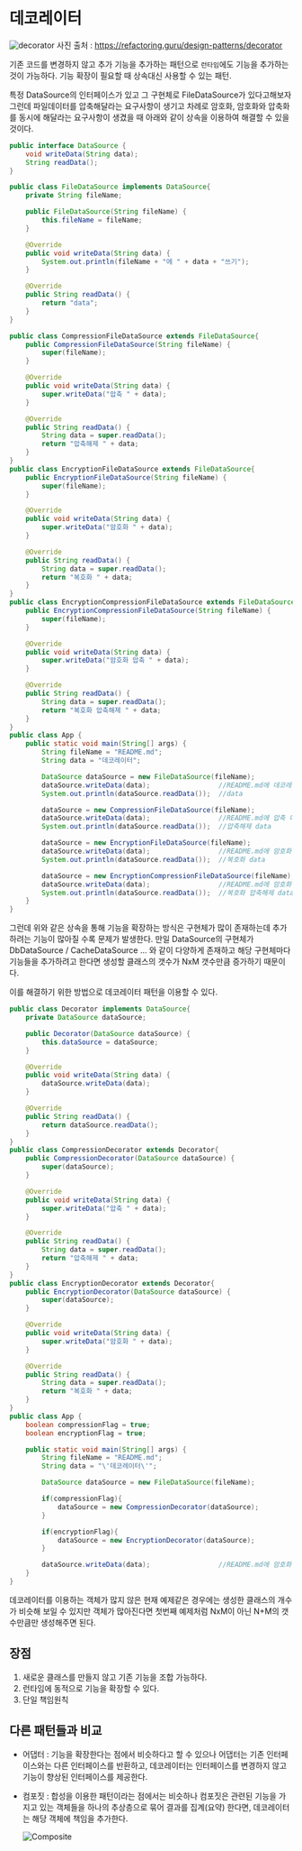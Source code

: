 # 데코레이터
![decorator](/common/image/decorator.PNG)
사진 출처 : https://refactoring.guru/design-patterns/decorator

기존 코드를 변경하지 않고 추가 기능을 추가하는 패턴으로 `런타임`에도 기능을 추가하는 것이 가능하다. 기능 확장이 필요할 때 상속대신 사용할 수 있는 패턴.

특정 DataSource의 인터페이스가 있고 그 구현체로 FileDataSource가 있다고해보자 그런데 파일데이터를 압축해달라는 요구사항이 생기고 차례로 암호화, 암호화와 압축화를 동시에 해달라는 요구사항이 생겼을 때 아래와 같이 상속을 이용하여 해결할 수 있을 것이다.
```java
public interface DataSource {
    void writeData(String data);
    String readData();
}

public class FileDataSource implements DataSource{
    private String fileName;

    public FileDataSource(String fileName) {
        this.fileName = fileName;
    }

    @Override
    public void writeData(String data) {
        System.out.println(fileName + "에 " + data + "쓰기");
    }

    @Override
    public String readData() {
        return "data";
    }
}

public class CompressionFileDataSource extends FileDataSource{
    public CompressionFileDataSource(String fileName) {
        super(fileName);
    }

    @Override
    public void writeData(String data) {
        super.writeData("압축 " + data);
    }

    @Override
    public String readData() {
        String data = super.readData();
        return "압축해제 " + data;
    }
}
public class EncryptionFileDataSource extends FileDataSource{
    public EncryptionFileDataSource(String fileName) {
        super(fileName);
    }

    @Override
    public void writeData(String data) {
        super.writeData("암호화 " + data);
    }

    @Override
    public String readData() {
        String data = super.readData();
        return "복호화 " + data;
    }
}
public class EncryptionCompressionFileDataSource extends FileDataSource{
    public EncryptionCompressionFileDataSource(String fileName) {
        super(fileName);
    }

    @Override
    public void writeData(String data) {
        super.writeData("암호화 압축 " + data);
    }

    @Override
    public String readData() {
        String data = super.readData();
        return "복호화 압축해제 " + data;
    }
}
public class App {
    public static void main(String[] args) {
        String fileName = "README.md";
        String data = "데코레이터";

        DataSource dataSource = new FileDataSource(fileName);
        dataSource.writeData(data);                 //README.md에 데코레이터쓰기
        System.out.println(dataSource.readData());  //data

        dataSource = new CompressionFileDataSource(fileName);
        dataSource.writeData(data);                 //README.md에 압축 데코레이터쓰기
        System.out.println(dataSource.readData());  //압축해제 data

        dataSource = new EncryptionFileDataSource(fileName);
        dataSource.writeData(data);                 //README.md에 암호화 데코레이터쓰기
        System.out.println(dataSource.readData());  //복호화 data

        dataSource = new EncryptionCompressionFileDataSource(fileName);
        dataSource.writeData(data);                 //README.md에 암호화 압축 데코레이터쓰기
        System.out.println(dataSource.readData());  //복호화 압축해제 data
    }
}
```
그런데 위와 같은 상속을 통해 기능을 확장하는 방식은 구현체가 많이 존재하는데 추가하려는 기능이 많아질 수록  문제가 발생한다. 만일 DataSource의 구현체가 DbDataSource / CacheDataSource ... 와 같이 다양하게 존재하고 해당 구현체마다 기능들을 추가하려고 한다면 생성할 클래스의 갯수가 NxM 갯수만큼 증가하기 때문이다.

이를 해결하기 위한 방법으로 데코레이터 패턴을 이용할 수 있다.

```java
public class Decorator implements DataSource{
    private DataSource dataSource;

    public Decorator(DataSource dataSource) {
        this.dataSource = dataSource;
    }

    @Override
    public void writeData(String data) {
        dataSource.writeData(data);
    }

    @Override
    public String readData() {
        return dataSource.readData();
    }
}
public class CompressionDecorator extends Decorator{
    public CompressionDecorator(DataSource dataSource) {
        super(dataSource);
    }

    @Override
    public void writeData(String data) {
        super.writeData("압축 " + data);
    }

    @Override
    public String readData() {
        String data = super.readData();
        return "압축해제 " + data;
    }
}
public class EncryptionDecorator extends Decorator{
    public EncryptionDecorator(DataSource dataSource) {
        super(dataSource);
    }

    @Override
    public void writeData(String data) {
        super.writeData("암호화 " + data);
    }

    @Override
    public String readData() {
        String data = super.readData();
        return "복호화 " + data;
    }
}
public class App {
    boolean compressionFlag = true;
    boolean encryptionFlag = true;

    public static void main(String[] args) {
        String fileName = "README.md";
        String data = "\'데코레이터\'";

        DataSource dataSource = new FileDataSource(fileName);

        if(compressionFlag){
            dataSource = new CompressionDecorator(dataSource);
        }

        if(encryptionFlag){
            dataSource = new EncryptionDecorator(dataSource);
        }

        dataSource.writeData(data);                 //README.md에 암호화 압축 '데코레이터' 쓰기
    }
}
```
데코레이터를 이용하는 객체가 많지 않은 현재 예제같은 경우에는 생성한 클래스의 개수가 비슷해 보일 수 있지만 객체가 많아진다면 첫번째 예제처럼 NxM이 아닌 N+M의 갯수만큼만 생성해주면 된다.


## 장점
1. 새로운 클래스를 만들지 않고 기존 기능을 조합 가능하다.
2. 런타임에 동적으로 기능을 확장할 수 있다.
3. 단일 책임원칙


## 다른 패턴들과 비교

- 어댑터 : 기능을 확장한다는 점에서 비슷하다고 할 수 있으나 어댑터는 기존 인터페이스와는 다른 인터페이스를 반환하고, 데코레이터는 인터페이스를 변경하지 않고 기능이 향상된 인터페이스를 제공한다.
- 컴포짓 : 합성을 이용한 패턴이라는 점에서는 비슷하나 컴포짓은 관련된 기능을 가지고 있는 객체들을 하나의 추상층으로 묶어 결과를 집계(요약) 한다면, 데코레이터는 해당 객체에 책임을 추가한다.
  
  ![Composite](/객체생성/3주차-빌더/image/abstractFactory-architecture.png)